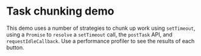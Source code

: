 # Task chunking demo

This demo uses a number of strategies to chunk up work using `setTimeout`, using a `Promise` to `resolve` a `setTimeout` call, the `postTask` API, and `requestIdleCallback`. Use a performance profiler to see the results of each button.
